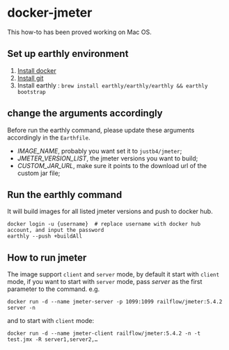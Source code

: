 
# docker-jmeter
This how-to has been proved working on Mac OS.
## Set up earthly environment
1. [Install docker ](https://docs.docker.com/desktop/mac/install/)
2. [Install git](https://git-scm.com/book/en/v2/Getting-Started-Installing-Git)
3. Install earthly : `brew install earthly/earthly/earthly && earthly bootstrap`

## change the arguments accordingly 
Before run the earthly command, please update these arguments accordingly in the `Earthfile`.
* *IMAGE_NAME*, probably you want set it to `justb4/jmeter`;
* *JMETER_VERSION_LIST*, the jmeter versions you want to build;
* *CUSTOM_JAR_URL*, make sure it points to the download url of the custom jar file;

## Run the earthly command
It will build images for all listed jmeter versions and push to docker hub.
``` shell
docker login -u {username}  # replace username with docker hub account, and input the password
earthly --push +buildAll
```
## How to run jmeter
The image support `client` and `server` mode, by default it start with `client` mode, if you want to start with `server` mode, pass *server* as the first parameter to the command. e.g.
```
docker run -d --name jmeter-server -p 1099:1099 railflow/jmeter:5.4.2 server -n 
```

and to start with `client` mode:
```
docker run -d --name jmeter-client railflow/jmeter:5.4.2 -n -t test.jmx -R server1,server2,…
```